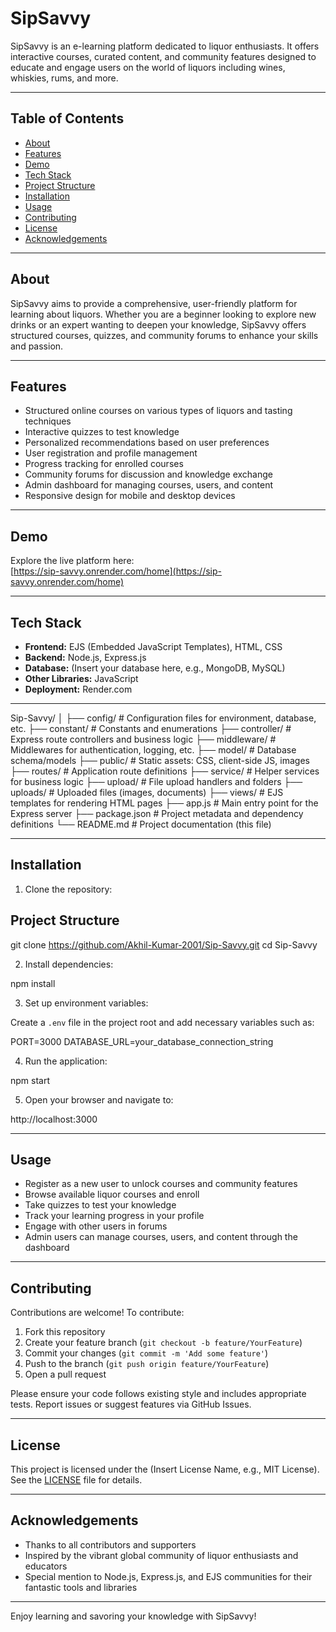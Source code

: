 # SipSavvy

SipSavvy is an e-learning platform dedicated to liquor enthusiasts. It offers interactive courses, curated content, and community features designed to educate and engage users on the world of liquors including wines, whiskies, rums, and more.

---

## Table of Contents

- [About](#about)
- [Features](#features)
- [Demo](#demo)
- [Tech Stack](#tech-stack)
- [Project Structure](#project-structure)
- [Installation](#installation)
- [Usage](#usage)
- [Contributing](#contributing)
- [License](#license)
- [Acknowledgements](#acknowledgements)

---

## About

SipSavvy aims to provide a comprehensive, user-friendly platform for learning about liquors. Whether you are a beginner looking to explore new drinks or an expert wanting to deepen your knowledge, SipSavvy offers structured courses, quizzes, and community forums to enhance your skills and passion.

---

## Features

- Structured online courses on various types of liquors and tasting techniques
- Interactive quizzes to test knowledge
- Personalized recommendations based on user preferences
- User registration and profile management
- Progress tracking for enrolled courses
- Community forums for discussion and knowledge exchange
- Admin dashboard for managing courses, users, and content
- Responsive design for mobile and desktop devices

---

## Demo

Explore the live platform here:  
[https://sip-savvy.onrender.com/home](https://sip-savvy.onrender.com/home)

---

## Tech Stack

- **Frontend:** EJS (Embedded JavaScript Templates), HTML, CSS
- **Backend:** Node.js, Express.js
- **Database:** (Insert your database here, e.g., MongoDB, MySQL)
- **Other Libraries:** JavaScript
- **Deployment:** Render.com

---

Sip-Savvy/
│
├── config/         # Configuration files for environment, database, etc.
├── constant/       # Constants and enumerations
├── controller/     # Express route controllers and business logic
├── middleware/     # Middlewares for authentication, logging, etc.
├── model/          # Database schema/models
├── public/         # Static assets: CSS, client-side JS, images
├── routes/         # Application route definitions
├── service/        # Helper services for business logic
├── upload/         # File upload handlers and folders
├── uploads/        # Uploaded files (images, documents)
├── views/          # EJS templates for rendering HTML pages
├── app.js          # Main entry point for the Express server
├── package.json    # Project metadata and dependency definitions
└── README.md       # Project documentation (this file)


---

## Installation

1. Clone the repository:

## Project Structure

git clone https://github.com/Akhil-Kumar-2001/Sip-Savvy.git
cd Sip-Savvy


2. Install dependencies:

npm install

3. Set up environment variables:

Create a `.env` file in the project root and add necessary variables such as:


PORT=3000
DATABASE_URL=your_database_connection_string



4. Run the application:

npm start


5. Open your browser and navigate to:

http://localhost:3000



---

## Usage

- Register as a new user to unlock courses and community features
- Browse available liquor courses and enroll
- Take quizzes to test your knowledge
- Track your learning progress in your profile
- Engage with other users in forums
- Admin users can manage courses, users, and content through the dashboard

---

## Contributing

Contributions are welcome! To contribute:

1. Fork this repository
2. Create your feature branch (`git checkout -b feature/YourFeature`)
3. Commit your changes (`git commit -m 'Add some feature'`)
4. Push to the branch (`git push origin feature/YourFeature`)
5. Open a pull request

Please ensure your code follows existing style and includes appropriate tests. Report issues or suggest features via GitHub Issues.

---

## License

This project is licensed under the (Insert License Name, e.g., MIT License). See the [LICENSE](LICENSE) file for details.

---

## Acknowledgements

- Thanks to all contributors and supporters
- Inspired by the vibrant global community of liquor enthusiasts and educators
- Special mention to Node.js, Express.js, and EJS communities for their fantastic tools and libraries

---

Enjoy learning and savoring your knowledge with SipSavvy!

